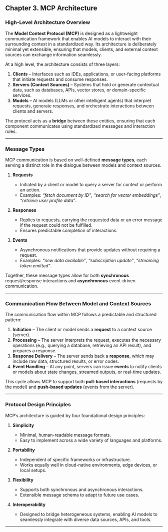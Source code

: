 ## **Chapter 3. MCP Architecture**

### High-Level Architecture Overview

The **Model Context Protocol (MCP)** is designed as a lightweight communication framework that enables AI models to interact with their surrounding context in a standardized way. Its architecture is deliberately minimal yet extensible, ensuring that models, clients, and external context sources can exchange information seamlessly.

At a high level, the architecture consists of three layers:

1. **Clients** – Interfaces such as IDEs, applications, or user-facing platforms that initiate requests and consume responses.
2. **Servers (Context Sources)** – Systems that hold or generate contextual data, such as databases, APIs, vector stores, or domain-specific services.
3. **Models** – AI models (LLMs or other intelligent agents) that interpret requests, generate responses, and orchestrate interactions between clients and servers.

The protocol acts as a **bridge** between these entities, ensuring that each component communicates using standardized messages and interaction rules.

---

### Message Types

MCP communication is based on well-defined **message types**, each serving a distinct role in the dialogue between models and context sources.

1. **Requests**

   * Initiated by a client or model to query a server for context or perform an action.
   * Examples: *“fetch document by ID”*, *“search for vector embeddings”*, *“retrieve user profile data”*.

2. **Responses**

   * Replies to requests, carrying the requested data or an error message if the request could not be fulfilled.
   * Ensures predictable completion of interactions.

3. **Events**

   * Asynchronous notifications that provide updates without requiring a request.
   * Examples: *“new data available”*, *“subscription update”*, *“streaming token emitted”*.

Together, these message types allow for both **synchronous** request/response interactions and **asynchronous** event-driven communication.

---

### Communication Flow Between Model and Context Sources

The communication flow within MCP follows a predictable and structured pattern:

1. **Initiation** – The client or model sends a **request** to a context source (server).
2. **Processing** – The server interprets the request, executes the necessary operations (e.g., querying a database, retrieving an API result), and prepares a response.
3. **Response Delivery** – The server sends back a **response**, which may include raw data, structured results, or error codes.
4. **Event Handling** – At any point, servers can issue **events** to notify clients or models about state changes, streamed outputs, or real-time updates.

This cycle allows MCP to support both **pull-based interactions** (requests by the model) and **push-based updates** (events from the server).

---

### Protocol Design Principles

MCP’s architecture is guided by four foundational design principles:

1. **Simplicity**

   * Minimal, human-readable message formats.
   * Easy to implement across a wide variety of languages and platforms.

2. **Portability**

   * Independent of specific frameworks or infrastructure.
   * Works equally well in cloud-native environments, edge devices, or local setups.

3. **Flexibility**

   * Supports both synchronous and asynchronous interactions.
   * Extensible message schema to adapt to future use cases.

4. **Interoperability**

   * Designed to bridge heterogeneous systems, enabling AI models to seamlessly integrate with diverse data sources, APIs, and tools.

---

